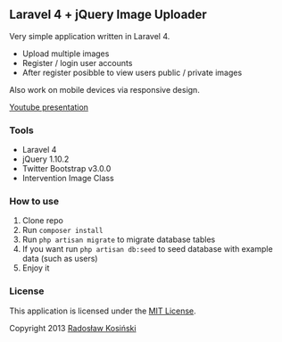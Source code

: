 ## Laravel 4 + jQuery Image Uploader

Very simple application written in Laravel 4.
- Upload multiple images
- Register / login user accounts
- After register posibble to view users public / private images

Also work on mobile devices via responsive design.

[Youtube presentation](http://www.youtube.com/watch?v=3lrkrJQlNJ0)

### Tools

- Laravel 4
- jQuery 1.10.2
- Twitter Bootstrap v3.0.0
- Intervention Image Class

### How to use

1. Clone repo
2. Run `composer install`
3. Run `php artisan migrate` to migrate database tables
3. If you want run `php artisan db:seed` to seed database with example data (such as users)
4. Enjoy it

### License

This application is licensed under the [MIT License](http://opensource.org/licenses/MIT).

Copyright 2013 [Radosław Kosiński](http://rkosinski.pl/)